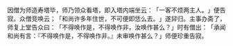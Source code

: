 因僧为师造寿塔毕，师乃领众看塔，即入塔内端坐云：​「一客不烦两主人。​」便告寂。众僧竞唤云；​「和尚许多年住世，不可便即恁么去。​」遂舁归。主事办斋了，师复上堂告众曰：​「不得唤作是，不得唤作非，汝唤作甚么？​」时有僧出：​「承闻和尚有言：『不得唤作是，不得唤作非。』未审唤作甚么？​」师便珍重告寂。